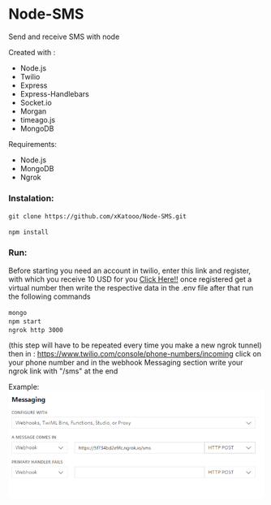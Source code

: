 # Node-SMS
Send and receive SMS with node


Created with :
* Node.js
* Twilio
* Express 
* Express-Handlebars
* Socket.io
* Morgan 
* timeago.js
* MongoDB 

Requirements:
* Node.js
* MongoDB
* Ngrok

### Instalation:
`git clone https://github.com/xKatooo/Node-SMS.git`

`npm install`

### Run:


Before starting you need an account in twilio, enter this link and register, with which you receive 10 USD for you
<a href="www.twilio.com/referral/LmJFbK">Click Here!!</a>
once registered get a virtual number
then write the respective data in the .env file
after that run the following commands

`mongo`<br>
`npm start`<br>
`ngrok http 3000`<br>


(this step will have to be repeated every time you make a new ngrok tunnel)
then in : https://www.twilio.com/console/phone-numbers/incoming
click on your phone number
and in the webhook Messaging section write your ngrok link with "/sms" at the end

Example: <br>
<img src="https://github.com/xKatooo/Node-SMS/blob/master/Sin%20t%C3%ADtulo.png?raw=true">
